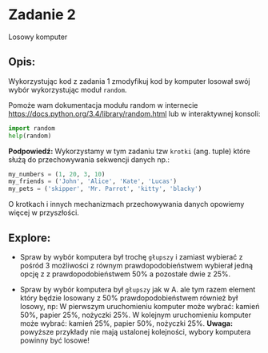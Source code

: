 # Zadanie 2

Losowy komputer

## Opis:

Wykorzystując kod z zadania 1 zmodyfikuj kod by komputer losował swój wybór wykorzystując moduł `random`.

Pomoże wam dokumentacja modułu random w internecie https://docs.python.org/3.4/library/random.html lub w interaktywnej konsoli: 
```python
import random
help(random)
```

**Podpowiedź:**
Wykorzystamy w tym zadaniu tzw `krotki` (ang. tuple) które służą do przechowywania sekwencji danych np.:
```python
my_numbers = (1, 20, 3, 10)
my_friends = ('John', 'Alice', 'Kate', 'Lucas')
my_pets = ('skipper', 'Mr. Parrot', 'kitty', 'blacky')
```
O krotkach i innych mechanizmach przechowywania danych opowiemy więcej w przyszłości.

## Explore:

* Spraw by wybór komputera był trochę `głupszy` i zamiast wybierać z pośród 3 możliwości z równym prawdopodobieństwem wybierał jedną opcję z z prawdopodobieństwem 50% a pozostałe dwie z 25%. 

* Spraw by wybór komputera był `głupszy` jak w A. ale tym razem element który będzie losowany z 50% prawdopodobieństwem również był losowy, np:
W pierwszym uruchomieniu komputer może wybrać: kamień 50%, papier 25%, nożyczki 25%.
W kolejnym uruchomieniu komputer może wybrać: kamień 25%, papier 50%, nożyczki 25%.
**Uwaga:** powyższe przykłady nie mają ustalonej kolejności, wybory komputera powinny być losowe!